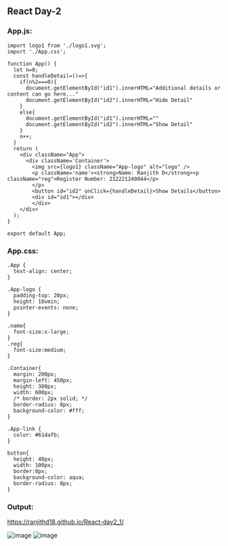 ## React Day-2

### App.js:
~~~
import logo1 from './logo1.svg';
import './App.css';

function App() {
  let n=0;
  const handleDetail=()=>{
    if(n%2===0){
      document.getElementById("id1").innerHTML="Additional details or content can go here..."
      document.getElementById("id2").innerHTML="Hide Detail"
    }
    else{
      document.getElementById("id1").innerHTML=""
      document.getElementById("id2").innerHTML="Show Detail"
    }
    n++;
  }
  return (
    <div className="App">
      <div className='Container'>
        <img src={logo1} className="App-logo" alt="logo" />
        <p className='name'><strong>Name: Ranjith D</strong><p className="reg">Register Number: 212221240044</p>
        </p>
        <button id="id2" onClick={handleDetail}>Show Details</button>
        <div id="id1"></div>
        </div>
    </div>
  );
}

export default App;
~~~~
### App.css:
~~~
.App {
  text-align: center;
}

.App-logo {
  padding-top: 20px;
  height: 10vmin;
  pointer-events: none;
}

.name{
  font-size:x-large;
}
.reg{
  font-size:medium;
}

.Container{
  margin: 200px;
  margin-left: 450px;
  height: 300px;
  width: 600px;
  /* border: 2px solid; */
  border-radius: 8px;
  background-color: #fff;
}

.App-link {
  color: #61dafb;
}

button{
  height: 40px;
  width: 100px;
  border:0px;
  background-color: aqua;
  border-radius: 8px;
}

~~~
### Output:
https://ranjithd18.github.io/React-day2_1/

![image](https://github.com/RanjithD18/React-day2_1/assets/93427221/8d2b9b42-9d35-4c9f-980c-52083da07db0)
![image](https://github.com/RanjithD18/React-day2_1/assets/93427221/8029ee03-cbfe-4ced-b36c-fcc5c453d230)


